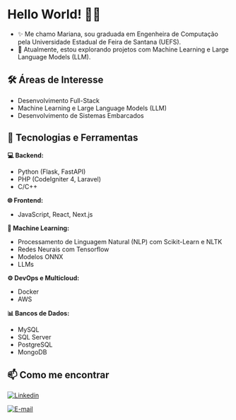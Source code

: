 # Hello World! 👩‍💻  
- ✨ Me chamo Mariana, sou graduada em Engenheira de Computação pela Universidade Estadual de Feira de Santana (UEFS).
- 🚀 Atualmente, estou explorando projetos com Machine Learning e Large Language Models (LLM).  

## 🛠️ Áreas de Interesse  
- Desenvolvimento Full-Stack  
- Machine Learning e Large Language Models (LLM)
- Desenvolvimento de Sistemas Embarcados

## 🧰 Tecnologias e Ferramentas  
**💻 Backend:**  
- Python (Flask, FastAPI)  
- PHP (CodeIgniter 4, Laravel)  
- C/C++

**🌐 Frontend:**  
- JavaScript, React, Next.js

**🤖 Machine Learning:**  
- Processamento de Linguagem Natural (NLP) com Scikit-Learn e NLTK
- Redes Neurais com Tensorflow
- Modelos ONNX  
- LLMs

**⚙️ DevOps e Multicloud:**  
- Docker  
- AWS 

**📊 Bancos de Dados:**  
- MySQL 
- SQL Server
- PostgreSQL
- MongoDB


## 📫 Como me encontrar 

[![Linkedin](https://img.shields.io/badge/LinkedIn-blue?logo=linkedin)](https://www.linkedin.com/in/mariana-lima-santos/)

[![E-mail](https://img.shields.io/badge/marianalima0803@gmail.com-red?logo=gmail&logoColor=white)](https://mail.google.com/mail/u/0/?view=cm&fs=1&tf=1&source=mailto&to=marianalima0803@gmail.com)


<!--
**Marianasls/Marianasls** is a ✨ _special_ ✨ repository because its `README.md` (this file) appears on your GitHub profile.

Here are some ideas to get you started:

- 🔭 I’m currently working on ...
- 🌱 I’m currently learning ...
- 👯 I’m looking to collaborate on ...
- 🤔 I’m looking for help with ...
- 💬 Ask me about ...
- 📫 How to reach me: ...
- 😄 Pronouns: ...
- ⚡ Fun fact: ...
-->
